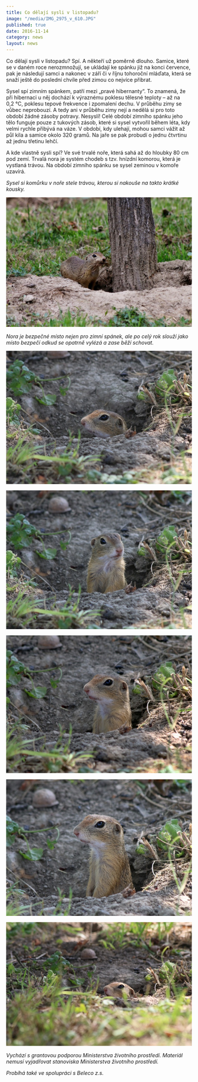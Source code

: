 ```yaml
---
title: Co dělají sysli v listopadu?
image: "/media/IMG_2975_v_610.JPG"
published: true
date: 2016-11-14
category: news
layout: news
---
```

Co dělají sysli v listopadu? Spí. A někteří už poměrně dlouho. Samice,
které se v daném roce nerozmnožují, se ukládají ke spánku již na konci
července, pak je následují samci a nakonec v září či v říjnu tohoroční
mláďata, která se snaží ještě do poslední chvíle před zimou co nejvíce
přibrat.

Sysel spí zimním spánkem, patří mezi „pravé hibernanty“. To znamená, že
při hibernaci u něj dochází k výraznému poklesu tělesné teploty – až na
0,2 °C, poklesu tepové frekvence i zpomalení dechu. V průběhu zimy se
vůbec neprobouzí. A tedy ani v průběhu zimy nejí a nedělá si pro toto
období žádné zásoby potravy. Nesyslí! Celé období zimního spánku jeho
tělo funguje pouze z tukových zásob, které si sysel vytvořil během léta,
kdy velmi rychle přibývá na váze. V období, kdy ulehají, mohou samci
vážit až půl kila a samice okolo 320 gramů. Na jaře se pak probudí
o jednu čtvrtinu až jednu třetinu lehčí.

A kde vlastně sysli spí? Ve své trvalé noře, která sahá až do hloubky
80 cm pod zemí. Trvalá nora je systém chodeb s tzv. hnízdní komorou,
která je vystlaná trávou. Na období zimního spánku se sysel zeminou
v komoře uzavírá.

*Sysel si komůrku v noře stele trávou, kterou si nakouše na takto krátké
kousky.*

![](/media/IMG_2614_610.JPG)

*Nora je bezpečné místo nejen pro zimní spánek, ale po celý rok slouží
jako místo bezpečí odkud se opatrně vylézá a zase běží schovat.*

![](/media/IMG_2961_610.JPG)

![](/media/IMG_2956_610.JPG)

![](/media/IMG_2975_610.JPG)

![](/media/IMG_2973_610.JPG)

![](/media/IMG_2982_610.JPG)

*Vychází s grantovou podporou Ministerstva životního prostředí. Materiál
nemusí vyjadřovat stanoviska Ministerstva životního prostředí.*

*Probíhá také ve spolupráci s Beleco z.s.*
